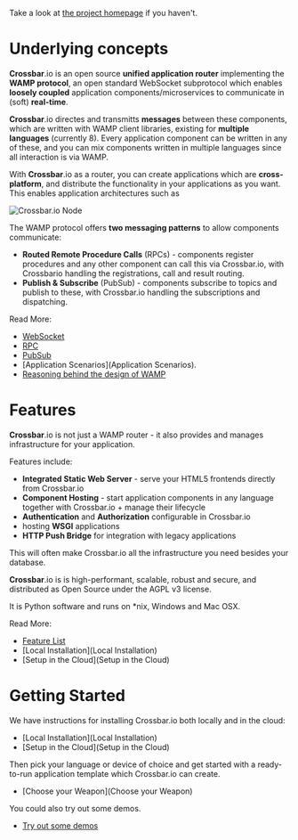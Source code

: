 Take a look at [the project homepage](http://crossbar.io/) if you haven't.

# Underlying concepts

**Crossbar**.io is an open source **unified application router** implementing the **WAMP protocol**, an open standard WebSocket subprotocol which enables **loosely coupled** application components/microservices to communicate in (soft) **real-time**. 

**Crossbar**.io directes and transmitts **messages** between these components, which are written with WAMP client libraries, existing for **multiple languages** (currently 8). Every application component can be written in any of these, and you can mix components written in multiple languages since all interaction is via WAMP. 

With **Crossbar**.io as a router, you can create applications which are **cross-platform**, and distribute the functionality in your applications as you want. This enables application architectures such as

![Crossbar.io Node](/static/img/docs/gen/crossbar_integration.png)

The WAMP protocol offers **two messaging patterns** to allow components communicate:

* **Routed Remote Procedure Calls** (RPCs) - components register procedures and any other component can call this via Crossbar.io, with Crossbario handling the registrations, call and result routing.
* **Publish & Subscribe** (PubSub) - components subscribe to topics and publish to these, with Crossbar.io handling the subscriptions and dispatching.

Read More:

* [WebSocket](http://wamp.ws/faq/#what_is_websocket)
* [RPC](http://wamp.ws/faq/#rpc)
* [PubSub](http://wamp.ws/faq/#pubsub)
* [Application Scenarios](Application Scenarios).
* [Reasoning behind the design of WAMP](http://wamp.ws/why/)

# Features

**Crossbar**.io is not just a WAMP router - it also provides and manages infrastructure for your application.

Features include:

* **Integrated Static Web Server** - serve your HTML5 frontends directly from Crossbar.io
* **Component Hosting** - start application components in any language together with Crossbar.io + manage their lifecycle
* **Authentication** and **Authorization** configurable in Crossbar.io
* hosting **WSGI** applications
* **HTTP Push Bridge** for integration with legacy applications

This will often make Crossbar.io all the infrastructure you need besides your database.

**Crossbar**.io is is high-performant, scalable, robust and secure, and distributed as Open Source under the AGPL v3 license.

It is Python software and runs on *nix, Windows and Mac OSX.

Read More:

* [Feature List](Features)
* [Local Installation](Local Installation)
* [Setup in the Cloud](Setup in the Cloud)


# Getting Started

We have instructions for installing Crossbar.io both locally and in the cloud:

* [Local Installation](Local Installation)
* [Setup in the Cloud](Setup in the Cloud)

Then pick your language or device of choice and get started with a ready-to-run application template which Crossbar.io can create.

* [Choose your Weapon](Choose your Weapon)

You could also try out some demos.

* [Try out some demos](https://demo.crossbar.io/)